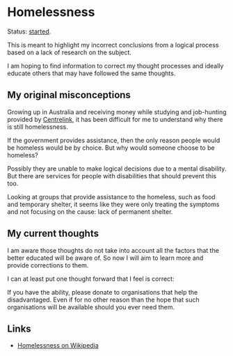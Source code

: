 # Homelessness

Status: [started](../status/).

This is meant to highlight my incorrect conclusions from a logical
process based on a lack of research on the subject.

I am hoping to find information to correct my thought processes and
ideally educate others that may have followed the same thoughts.


## My original misconceptions

Growing up in Australia and receiving money while studying and
job-hunting provided by
[Centrelink](https://en.wikipedia.org/wiki/Centrelink),
it has been difficult for me to understand why there is still
homelessness.

If the government provides assistance, then the only reason people would
be homeless would be by choice.
But why would someone choose to be homeless?

Possibly they are unable to make logical decisions due to a mental
disability.
But there are services for people with disabilities that should prevent
this too.

Looking at groups that provide assistance to the homeless, such as food
and temporary shelter, it seems like they were only treating the
symptoms and not focusing on the cause: lack of permanent shelter.


## My current thoughts

I am aware those thoughts do not take into account all the factors that
the better educated will be aware of.
So now I will aim to learn more and provide corrections to them.

I can at least put one thought forward that I feel is correct:

If you have the ability, please donate to organisations that help the
disadvantaged.
Even if for no other reason than the hope that such organisations will
be available should you ever need them.


## Links

- [Homelessness on Wikipedia](https://en.wikipedia.org/wiki/Homelessness)
